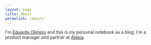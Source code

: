 ```yaml
---
layout: page
title: About
permalink: /about/
---
```


I'm [Eduardo Olimpio](https://www.linkedin.com/in/eduardo-olimpio-b7868931/) and this is my personal notebook as a blog. I'm a product manager and partner at [Aldeia](https://aldeia.io).